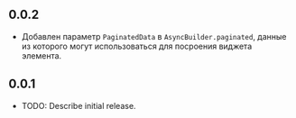 ## 0.0.2

* Добавлен параметр `PaginatedData` в `AsyncBuilder.paginated`, данные из которого 
могут использоваться для посроения виджета элемента.


## 0.0.1

* TODO: Describe initial release.
